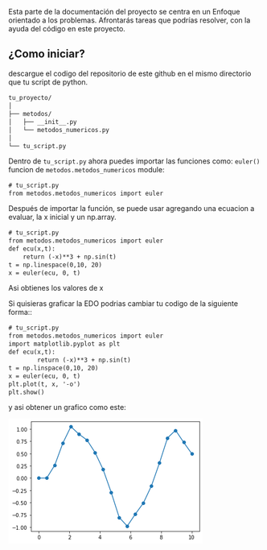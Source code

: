 Esta parte de la documentación del proyecto se centra en un Enfoque orientado a los problemas. Afrontarás tareas que podrías resolver, con la ayuda del código en este proyecto.

## ¿Como iniciar?
descargue el codigo del repositorio de este github en el mismo directorio que tu script de python.

    tu_proyecto/
    │
    ├── metodos/
    │   ├── __init__.py
    │   └── metodos_numericos.py
    │
    └── tu_script.py

Dentro de `tu_script.py` ahora puedes importar las funciones como: `euler()` funcion de `metodos.metodos_numericos`
module:

    # tu_script.py
    from metodos.metodos_numericos import euler
   
Después de importar la función, se puede usar agregando una ecuacion a evaluar, la x inicial y un np.array.

	# tu_script.py
	from metodos.metodos_numericos import euler
	def ecu(x,t):
		return (-x)**3 + np.sin(t)
	t = np.linespace(0,10, 20)
	x = euler(ecu, 0, t)
	
Asi obtienes los valores de x

Si quisieras graficar la EDO podrias cambiar tu codigo de la siguiente forma::

	# tu_script.py
	from metodos.metodos_numericos import euler
	import matplotlib.pyplot as plt
	def ecu(x,t):
    		return (-x)**3 + np.sin(t)
	t = np.linspace(0,10, 20)
	x = euler(ecu, 0, t)
	plt.plot(t, x, '-o')
	plt.show()
y asi obtener un grafico como este: 
<div>
<img src="grafico1.png"/>
</div>

